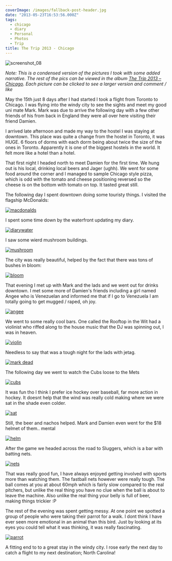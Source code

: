 ```yaml
---
coverImage: /images/fallback-post-header.jpg
date: "2013-05-23T16:53:56.000Z"
tags:
  - chicago
  - diary
  - Personal
  - Photos
  - Trip
title: The Trip 2013 - Chicago
---
```


![screenshot_08](/wp-content/uploads/2013/05/screenshot_08.png)

_Note: This is a condensed version of the pictures I took with some added narrative. The rest of the pics can be viewed in the album [The Trip 2013 – Chicago](https://www.facebook.com/media/set/?set=a.10151656151696031.1073741832.593661030&type=3). Each picture can be clicked to see a larger version and comment / like_

<!-- more -->

May the 15th just 8 days after I had started I took a flight from Toronto to Chicago. I was flying into the windy city to see the sights and meet my good uni mate Mark. Mark was due to arrive the following day with a few other friends of his from back in England they were all over here visiting their friend Damien.

I arrived late afternoon and made my way to the hostel I was staying at downtown. This place was quite a change from the hostel in Toronto, it was HUGE. 6 floors of dorms with each dorm being about twice the size of the ones in Toronto. Apparently it is one of the biggest hostels in the world. It felt more like a hotel than a hotel.

That first night I headed north to meet Damien for the first time. We hung out is his local, drinking local beers and Jager (ughh). We went for some food around the corner and I managed to sample Chicago style pizza, which is odd with the tomato and cheese positioning reversed so the cheese is on the bottom with tomato on top. It tasted great still.

The following day I spent downtown doing some touristy things. I visited the flagship McDonalds:

[![macdonalds](/wp-content/uploads/2013/05/macdonalds.jpg)](https://www.facebook.com/photo.php?fbid=10151656154236031&set=a.10151656151696031.1073741832.593661030&type=3&theater)

I spent some time down by the waterfront updating my diary.

[![diarywater](/wp-content/uploads/2013/05/diarywater.jpg)](https://www.facebook.com/photo.php?fbid=10151656154871031&set=a.10151656151696031.1073741832.593661030&type=3&theater)

I saw some wierd mushroom buildings.

[![mushroom](/wp-content/uploads/2013/05/mushroom.jpg)](https://www.facebook.com/photo.php?fbid=10151656154281031&set=a.10151656151696031.1073741832.593661030&type=3&theater)

The city was really beautiful, helped by the fact that there was tons of bushes in bloom:

[![bloom](/wp-content/uploads/2013/05/bloom.jpg)](https://www.facebook.com/photo.php?fbid=10151656154891031&set=a.10151656151696031.1073741832.593661030&type=3&theater)

That evening I met up with Mark and the lads and we went out for drinks downtown. I met some more of Damien's friends including a girl named Angee who is Venezuelan and informed me that if I go to Venezuela I am totally going to get mugged / raped, oh joy.

[![angee](/wp-content/uploads/2013/05/angee.jpg)](https://www.facebook.com/photo.php?fbid=10151656154891031&set=a.10151656151696031.1073741832.593661030&type=3&theater)

We went to some really cool bars. One called the Rooftop in the Wit had a violinist who riffed along to the house music that the DJ was spinning out, I was in heaven.

[![violin](/wp-content/uploads/2013/05/violin.jpg)](https://www.facebook.com/photo.php?fbid=10151656154891031&set=a.10151656151696031.1073741832.593661030&type=3&theater)

Needless to say that was a tough night for the lads with jetag.

[![mark dead](/wp-content/uploads/2013/05/mark-dead.jpg)](https://www.facebook.com/media/set/?set=a.10151656151696031.1073741832.593661030&type=3)

The following day we went to watch the Cubs loose to the Mets

[![cubs](/wp-content/uploads/2013/05/cubs.jpg)](https://www.facebook.com/photo.php?fbid=10151656155876031&set=a.10151656151696031.1073741832.593661030&type=3&theater)

It was fun tho I think I prefer ice hockey over baseball, far more action in hockey. It doesnt help that the wind was really cold making where we were sat in the shade even colder.

[![sat](/wp-content/uploads/2013/05/sat.jpg)](https://www.facebook.com/photo.php?fbid=10151656155921031&set=a.10151656151696031.1073741832.593661030&type=3&theater)

Still, the beer and nachos helped. Mark and Damien even went for the \$18 helmet of them.. mental

[![helm](/wp-content/uploads/2013/05/helm.jpg)](https://www.facebook.com/photo.php?fbid=10151656156066031&set=a.10151656151696031.1073741832.593661030&type=3&theater)

After the game we headed across the road to Sluggers, which is a bar with batting nets.

[![nets](/wp-content/uploads/2013/05/nets.jpg)](https://www.facebook.com/photo.php?fbid=10151656156261031&set=a.10151656151696031.1073741832.593661030&type=3&theater)

That was really good fun, I have always enjoyed getting involved with sports more than watching them. The fastball nets however were really tough. The ball comes at you at about 60mph which is fairly slow compared to the real pitchers, but unlike the real thing you have no clue when the ball is about to leave the machine. Also unlike the real thing your belly is full of beer, making things trickier :P

The rest of the evening was spent getting messy. At one point we spotted a group of people who were taking their parrot for a walk. I dont think I have ever seen more emotional in an animal than this bird. Just by looking at its eyes you could tell what it was thinking, it was really fascinating.

[![parrot](/wp-content/uploads/2013/05/parrot.jpg)](https://www.facebook.com/photo.php?fbid=10151656156401031&set=a.10151656151696031.1073741832.593661030&type=3&theater)

A fitting end to to a great stay in the windy city. I rose early the next day to catch a flight to my next destination; North Carolina!
